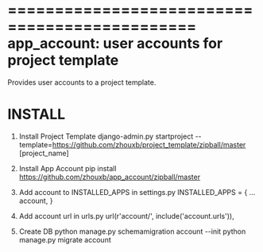 ==============================================
app_account: user accounts for project template
==============================================

Provides user accounts to a project template.

INSTALL
============
1. Install Project Template
  django-admin.py startproject --template=https://github.com/zhouxb/project_template/zipball/master [project_name]

2. Install App Account
  pip install https://github.com/zhouxb/app_account/zipball/master

3. Add account to INSTALLED_APPS in settings.py
  INSTALLED_APPS = {
    ...
    account,
  }

4. Add account url in urls.py
  url(r'account/', include('account.urls')),

5. Create DB
  python manage.py schemamigration account --init
  python manage.py migrate account

